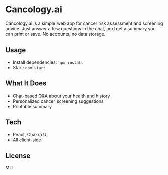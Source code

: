 

# Cancology.ai

Cancology.ai is a simple web app for cancer risk assessment and screening advice. Just answer a few questions in the chat, and get a summary you can print or save. No accounts, no data storage.

## Usage

- Install dependencies: `npm install`
- Start: `npm start`

## What It Does

- Chat-based Q&A about your health and history
- Personalized cancer screening suggestions
- Printable summary

## Tech

- React, Chakra UI
- All client-side

## License

MIT
